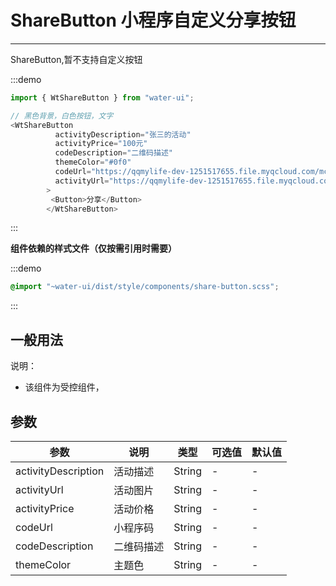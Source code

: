 # ShareButton 小程序自定义分享按钮

---

ShareButton,暂不支持自定义按钮

:::demo

```js
import { WtShareButton } from "water-ui";

// 黑色背景，白色按钮，文字
<WtShareButton
          activityDescription="张三的活动"
          activityPrice="100元"
          codeDescription="二维码描述"
          themeColor="#0f0"
          codeUrl="https://qqmylife-dev-1251517655.file.myqcloud.com/mch/att/201907301427/8JmUDPuPtu6jE1PSeQ2b6sNMYWlqakaAkJ7oxACw.png"
          activityUrl="https://qqmylife-dev-1251517655.file.myqcloud.com/mch/att/201907301427/8JmUDPuPtu6jE1PSeQ2b6sNMYWlqakaAkJ7oxACw.png"
        >
         <Button>分享</Button>
        </WtShareButton>
```

:::

**组件依赖的样式文件（仅按需引用时需要）**

:::demo

```scss
@import "~water-ui/dist/style/components/share-button.scss";
```

:::

## 一般用法

说明：

- 该组件为受控组件，

## 参数

| 参数                | 说明       | 类型   | 可选值 | 默认值 |
| ------------------- | ---------- | ------ | ------ | ------ |
| activityDescription | 活动描述   | String | -      | -      |
| activityUrl         | 活动图片   | String | -      | -      |
| activityPrice       | 活动价格   | String | -      | -      |
| codeUrl             | 小程序码   | String | -      | -      |
| codeDescription     | 二维码描述 | String | -      | -      |
| themeColor          | 主题色     | String | -      | -      |
